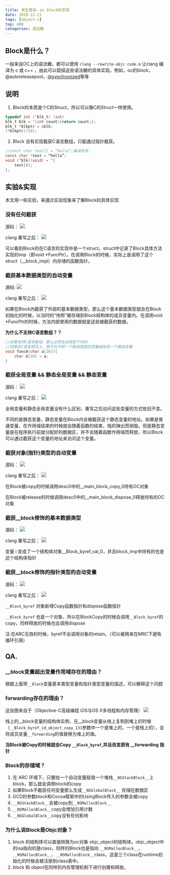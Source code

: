 ```yaml
---
title: 老生常谈，oc block的实现
date: 2019-12-21
tags: [object-c]
top: 400
categories: 语法糖
---
```


## Block是什么？

一般来说OC上的语法糖，都可以使用 `clang --rewrite-objc code.m` 让clang 编译为 c 或 c++ ，由此可以窥探这些语法糖的具体实现。例如，oc的block，@autoreleasepool，[@synchronized](https://caio.ink/article-for-synchronized/)等等

<!-- more -->

## 说明

1. Block的本质是个C的Struct，所以可以像C的Struct一样使用。
```c
typedef int (^blk_t) (int)
blk_t blk = ^(int count){return count;};
blk_t *blkptr = &blk;
(*blkptr)(10);
```
2. Block 没有实现截获C语言数组，只能通过指针截获。
```c
//const char text[] = “hello”;编译失败
const char *text = “hello”;
void (^blk)(void) = ^{
	text[0];
};
```

## 实验&实现
本文用一些实验，来通过实验现象来了解Block的具体实现

### 没有任何截获
源码：
![](https://blog-caio.oss-cn-hongkong.aliyuncs.com/blog/2019/12/e26327c7a8252fbb2df5b1fc39d64cda.png)

clang 重写之后：
![](https://blog-caio.oss-cn-hongkong.aliyuncs.com/blog/2019/12/1c595347ea6f38eb59d8d6801db5a5a0.png)

可以看到Block的在C语言的实现中是一个struct。struct中记录了Block具体方法实现的imp（即void *FuncPtr）。在调用Block的时候，实际上是调用了这个struct（__block_impl）内存储的函数指针。

### 截获基本数据类型的自动变量
源码:
![](https://blog-caio.oss-cn-hongkong.aliyuncs.com/blog/2019/12/9982c40af54e96e97aa13b0b29efdfdc.png)

clang 重写之后：
![](https://blog-caio.oss-cn-hongkong.aliyuncs.com/blog/2019/12/b317fc859fa2d1b0afc1477a73cc7f39.png)

如果在Block内截获了外部的基本数据类型，那么这个基本数据类型就会在Block初始化的时候，以当时的“快照”被存储到Block结构体的成员变量内。在调用void *FuncPtr的时候，方法内部使用的数据就是这些被截获的数据。

**为什么不支持C语言数组？？**
```c
//如果支持C语言数组，那么必然会出现如下代码
//但是在C语言规范上，是不允许把一个数组类型的变量赋给另一个数组变量
void funcA(char a[20]){
    char b[20] = a;
}
```

### 截获全局变量 && 静态全局变量 && 静态变量
源码：
![](https://blog-caio.oss-cn-hongkong.aliyuncs.com/blog/2019/12/d24f45909549cba411ff8ef19e8dc548.png)

clang 重写之后：
![](https://blog-caio.oss-cn-hongkong.aliyuncs.com/blog/2019/12/0af0536f3686b6366a21ed365e22f437.png)

全局变量和静态全局变量没有什么区别，重写之后访问这些变量的方式依旧不变。

不同的是静态变量，静态变量在Block内会被截获这个静态变量的地址。如果是普通变量，在作用域结束的时候就会随着函数的结束，栈的弹出而销毁。但是静态变量是在程序执行前就分配好的数据区，并不会随着函数作用域而释放，所以Block可以通过截获这个变量的地址来访问这个变量。

### 截获对象(指针)类型的自动变量
源码：
![](https://blog-caio.oss-cn-hongkong.aliyuncs.com/blog/2019/12/dd51589cfa5279abd032d17d217173d6.png)

clang 重写之后：
![](https://blog-caio.oss-cn-hongkong.aliyuncs.com/blog/2019/12/ae2340f59a762a58e2d0edbfadc9c397.png)

在Block被copy的时候调用desc0中的__main_block_copy_0持有OC对象

在Block被release的时候调用desc0中的__main_block_dispose_0释放持有的OC对象

### 截获__block修饰的基本数据类型
源码：
![](https://blog-caio.oss-cn-hongkong.aliyuncs.com/blog/2019/12/6215c228093c8e9d52dc2e9568e56fa7.png)

clang 重写之后：
![](https://blog-caio.oss-cn-hongkong.aliyuncs.com/blog/2019/12/29e2701bbf1eb9514c8aa230801bc576.png)

变量 i 变成了一个结构体对象__Block_byref_val_0，并且block_imp中持有的也是这个结构体指针

### 截获__block修饰的指针类型的自动变量
源码：
![](https://blog-caio.oss-cn-hongkong.aliyuncs.com/blog/2019/12/0f6bf9053dada99721d8e83858e6e709.png)

clang 重写之后：
![](https://blog-caio.oss-cn-hongkong.aliyuncs.com/blog/2019/12/63595834f2342745c0191f4babc0ca94.png)

`__Block_byref` 对象新增Copy函数指针和dispose函数指针

`__Block_byref` 也是一个对象，所以在BlockCopy的时候会调用`__Block_byref`的copy，同样释放的时候也会调用dispose

注:在ARC无效的时候，byref不会调用对象的retain。（可以被用来在MRC下避免循环引用）

## QA.
###  __block变量超出变量作用域存在的理由？

根据上面带`__block`变量基本类型变量和指针类型变量的描述，可以解释这个问题

### forwarding存在的理由？

这张图来自于（Objective-C高级编程 iOS与OS X多线程和内存管理）
![](https://blog-caio.oss-cn-hongkong.aliyuncs.com/blog/2019/12/053f17c28960744f29a443720914d877.png)

栈上的__block变量的结构体实例，在__block变量从栈上复制到堆上的时候（`__Block_byref_id_object_copy_131`参数中一个是堆上的，一个是栈上的），会将成员变量`__forwarding`的值替换为堆上的值。

**当Block被Copy的时候就会Copy `__Block_byref`,并且改变原有 __forwarding 指针**

### Block的存储域？

1. 在 ARC 环境下，只要给一个自动变量赋值一个堆栈`__NSStackBlock__`上block，那么就会调用block的copy
2. 如果Block不截获任何变量那么生成`__NSGlobalBlock__` 存储在数据区
3. GCD的参数block和Cocoa框架中的UsingBlock传入的参数会被copy
4. `__NSStackBlock__`会被copy到`__NSMallocBlock__`
5. `__NSMallocBlock__`copy会增加引用计数
6. `__NSGlobalBlock__`copy没有任何影响

### 为什么说Block是Objc对象？

1. block 的结构体可以直接转换为oc对象 objc_object的结构体。objc_object中的isa指向的是class，同样的Block也是指向 `__NSMallocBlock__`、`__NSMallocBlock__`、`__NSMallocBlock__`class，这是三个class在runtime初始化的时候会被注册到class表中。
2. block 和 object在同样的内存管理机制下进行创建和释放。
